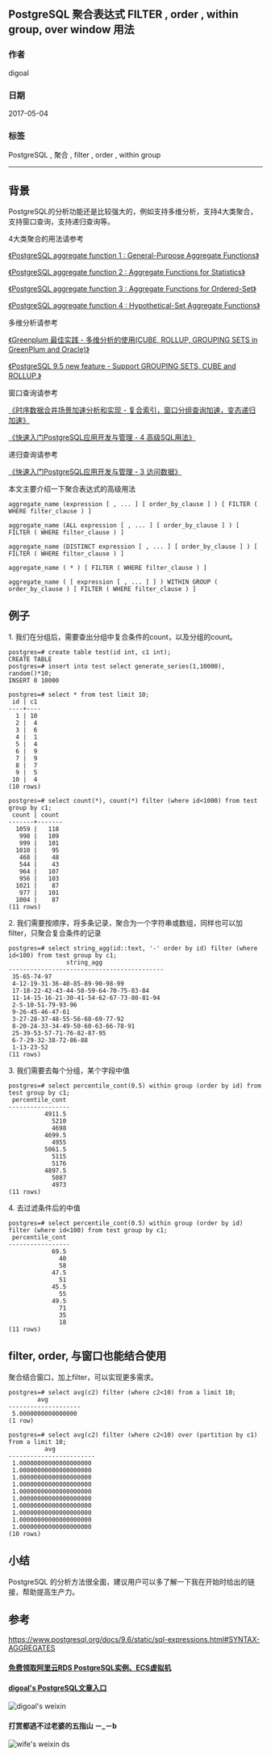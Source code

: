 ## PostgreSQL 聚合表达式 FILTER , order , within group, over window 用法   
                  
### 作者                  
digoal                  
                  
### 日期                  
2017-05-04                 
                  
### 标签                  
PostgreSQL , 聚合 , filter , order , within group  
                  
----                  
                  
## 背景     
PostgreSQL的分析功能还是比较强大的，例如支持多维分析，支持4大类聚合，支持窗口查询，支持递归查询等。  
  
4大类聚合的用法请参考  
  
[《PostgreSQL aggregate function 1 : General-Purpose Aggregate Functions》](../201503/20150302_01.md)    
  
[《PostgreSQL aggregate function 2 : Aggregate Functions for Statistics》](../201503/20150303_03.md)    
  
[《PostgreSQL aggregate function 3 : Aggregate Functions for Ordered-Set》](../201504/20150407_01.md)    
  
[《PostgreSQL aggregate function 4 : Hypothetical-Set Aggregate Functions》](../201504/20150407_02.md)    
  
多维分析请参考  
  
[《Greenplum 最佳实践 - 多维分析的使用(CUBE, ROLLUP, GROUPING SETS in GreenPlum and Oracle)》](../201212/20121218_03.md)    
  
[《PostgreSQL 9.5 new feature - Support GROUPING SETS, CUBE and ROLLUP.》](../201505/20150526_02.md)    
  
窗口查询请参考  
  
[《时序数据合并场景加速分析和实现 - 复合索引，窗口分组查询加速，变态递归加速》](../201611/20161128_01.md)    
  
[《快速入门PostgreSQL应用开发与管理 - 4 高级SQL用法》](../201704/20170411_04.md)   
  
递归查询请参考  
  
[《快速入门PostgreSQL应用开发与管理 - 3 访问数据》](../201704/20170411_03.md)  
  
本文主要介绍一下聚合表达式的高级用法  
  
```  
aggregate_name (expression [ , ... ] [ order_by_clause ] ) [ FILTER ( WHERE filter_clause ) ]  
  
aggregate_name (ALL expression [ , ... ] [ order_by_clause ] ) [ FILTER ( WHERE filter_clause ) ]  
  
aggregate_name (DISTINCT expression [ , ... ] [ order_by_clause ] ) [ FILTER ( WHERE filter_clause ) ]  
  
aggregate_name ( * ) [ FILTER ( WHERE filter_clause ) ]  
  
aggregate_name ( [ expression [ , ... ] ] ) WITHIN GROUP ( order_by_clause ) [ FILTER ( WHERE filter_clause ) ]  
```  
  
## 例子  
1\. 我们在分组后，需要查出分组中复合条件的count，以及分组的count。  
  
```  
postgres=# create table test(id int, c1 int);  
CREATE TABLE  
postgres=# insert into test select generate_series(1,10000), random()*10;  
INSERT 0 10000  
  
postgres=# select * from test limit 10;  
 id | c1   
----+----  
  1 | 10  
  2 |  4  
  3 |  6  
  4 |  1  
  5 |  4  
  6 |  9  
  7 |  9  
  8 |  7  
  9 |  5  
 10 |  4  
(10 rows)  
```  
  
```  
postgres=# select count(*), count(*) filter (where id<1000) from test group by c1;  
 count | count   
-------+-------  
  1059 |   118  
   998 |   109  
   999 |   101  
  1010 |    95  
   468 |    48  
   544 |    43  
   964 |   107  
   956 |   103  
  1021 |    87  
   977 |   101  
  1004 |    87  
(11 rows)  
```  
  
2\. 我们需要按顺序，将多条记录，聚合为一个字符串或数组，同样也可以加filter，只聚合复合条件的记录  
  
```  
postgres=# select string_agg(id::text, '-' order by id) filter (where id<100) from test group by c1;  
                string_agg                   
-------------------------------------------  
 35-65-74-97  
 4-12-19-31-36-40-85-89-90-98-99  
 17-18-22-42-43-44-58-59-64-70-75-83-84  
 11-14-15-16-21-30-41-54-62-67-73-80-81-94  
 2-5-10-51-79-93-96  
 9-26-45-46-47-61  
 3-27-28-37-48-55-56-68-69-77-92  
 8-20-24-33-34-49-50-60-63-66-78-91  
 25-39-53-57-71-76-82-87-95  
 6-7-29-32-38-72-86-88  
 1-13-23-52  
(11 rows)  
```  
  
3\. 我们需要去每个分组，某个字段中值  
  
```  
postgres=# select percentile_cont(0.5) within group (order by id) from test group by c1;  
 percentile_cont   
-----------------  
          4911.5  
            5210  
            4698  
          4699.5  
            4955  
          5061.5  
            5115  
            5176  
          4897.5  
            5087  
            4973  
(11 rows)  
```  
  
4\. 去过滤条件后的中值  
  
```  
postgres=# select percentile_cont(0.5) within group (order by id) filter (where id<100) from test group by c1;  
 percentile_cont   
-----------------  
            69.5  
              40  
              58  
            47.5  
              51  
            45.5  
              55  
            49.5  
              71  
              35  
              18  
(11 rows)  
```  
  
## filter, order, 与窗口也能结合使用
聚合结合窗口，加上filter，可以实现更多需求。  
  
```
postgres=# select avg(c2) filter (where c2<10) from a limit 10;
        avg         
--------------------
 5.0000000000000000
(1 row)

postgres=# select avg(c2) filter (where c2<10) over (partition by c1) from a limit 10;
          avg           
------------------------
 1.00000000000000000000
 1.00000000000000000000
 1.00000000000000000000
 1.00000000000000000000
 1.00000000000000000000
 1.00000000000000000000
 1.00000000000000000000
 1.00000000000000000000
 1.00000000000000000000
 1.00000000000000000000
(10 rows)
```
  
## 小结  
PostgreSQL 的分析方法很全面，建议用户可以多了解一下我在开始时给出的链接，帮助提高生产力。  
    
## 参考    
https://www.postgresql.org/docs/9.6/static/sql-expressions.html#SYNTAX-AGGREGATES    
  
  
  
  
  
  
  
  
  
  
  
  
  
#### [免费领取阿里云RDS PostgreSQL实例、ECS虚拟机](https://free.aliyun.com/ "57258f76c37864c6e6d23383d05714ea")
  
  
#### [digoal's PostgreSQL文章入口](https://github.com/digoal/blog/blob/master/README.md "22709685feb7cab07d30f30387f0a9ae")
  
  
![digoal's weixin](../pic/digoal_weixin.jpg "f7ad92eeba24523fd47a6e1a0e691b59")
  
  
  
  
  
  
#### 打赏都逃不过老婆的五指山 －_－b  
![wife's weixin ds](../pic/wife_weixin_ds.jpg "acd5cce1a143ef1d6931b1956457bc9f")
  
